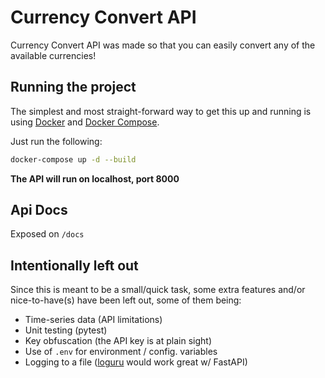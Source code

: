 # Currency Convert API

Currency Convert API was made so that you can easily convert any of the
available currencies!

## Running the project

The simplest and most straight-forward way to get this up and running is using [Docker](https://www.docker.com/) and [Docker Compose](https://docs.docker.com/compose/).

Just run the following:

```sh
docker-compose up -d --build
```

**The API will run on localhost, port 8000**

## Api Docs

Exposed on `/docs`

## Intentionally left out

Since this is meant to be a small/quick task, some extra features and/or nice-to-have(s) have been left out, some of them being:

- Time-series data (API limitations)
- Unit testing (pytest)
- Key obfuscation (the API key is at plain sight)
- Use of `.env` for environment / config. variables
- Logging to a file ([loguru](https://github.com/Delgan/loguru) would work great w/ FastAPI)
